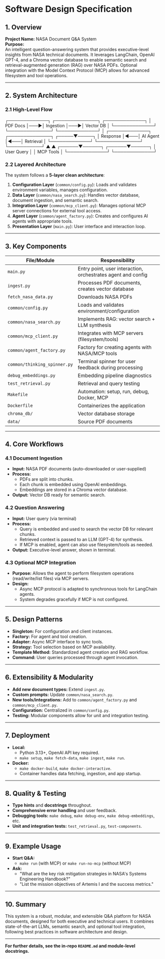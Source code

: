 # Software Design Specification

## 1. Overview

**Project Name:** NASA Document Q&A System  
**Purpose:**  
An intelligent question-answering system that provides executive-level insights from NASA technical documents. It leverages LangChain, OpenAI GPT-4, and a Chroma vector database to enable semantic search and retrieval-augmented generation (RAG) over NASA PDFs. Optional integration with the Model Context Protocol (MCP) allows for advanced filesystem and tool operations.

---

## 2. System Architecture

### 2.1 High-Level Flow

┌─────────────┐    ┌──────────────┐    ┌─────────────┐
│  PDF Docs   │───▶│   Ingestion  │───▶│  Vector DB  │
└─────────────┘    └──────────────┘    └─────────────┘
                                              │
┌─────────────┐    ┌──────────────┐    ┌─────▼─────┐
│   Response  │◀───│  AI Agent    │◀───│ Retrieval │
└─────────────┘    └──────────────┘    └───────────┘
                           ▲                  ▲
                    ┌──────▼──────┐    ┌──────▼──────┐
                    │ User Query  │    │ MCP Tools   │
                    └─────────────┘    └─────────────┘ 

### 2.2 Layered Architecture

The system follows a **5-layer clean architecture**:

1. **Configuration Layer** (`common/config.py`): Loads and validates environment variables, manages configuration.
2. **Data Layer** (`common/nasa_search.py`): Handles vector database, document ingestion, and semantic search.
3. **Integration Layer** (`common/mcp_client.py`): Manages optional MCP server connections for external tool access.
4. **Agent Layer** (`common/agent_factory.py`): Creates and configures AI agents with appropriate tools.
5. **Presentation Layer** (`main.py`): User interface and interaction loop.

---

## 3. Key Components

| File/Module                | Responsibility                                                                 |
|----------------------------|-------------------------------------------------------------------------------|
| `main.py`                  | Entry point, user interaction, orchestrates agent and config                  |
| `ingest.py`                | Processes PDF documents, creates vector database                              |
| `fetch_nasa_data.py`       | Downloads NASA PDFs                                                           |
| `common/config.py`         | Loads and validates environment/configuration                                 |
| `common/nasa_search.py`    | Implements RAG: vector search + LLM synthesis                                |
| `common/mcp_client.py`     | Integrates with MCP servers (filesystem/tools)                                |
| `common/agent_factory.py`  | Factory for creating agents with NASA/MCP tools                               |
| `common/thinking_spinner.py`| Terminal spinner for user feedback during processing                         |
| `debug_embeddings.py`      | Embedding pipeline diagnostics                                                |
| `test_retrieval.py`        | Retrieval and query testing                                                   |
| `Makefile`                 | Automation: setup, run, debug, Docker, MCP                                   |
| `Dockerfile`               | Containerizes the application                                                 |
| `chroma_db/`               | Vector database storage                                                       |
| `data/`                    | Source PDF documents                                                          |

---

## 4. Core Workflows

### 4.1 Document Ingestion

- **Input:** NASA PDF documents (auto-downloaded or user-supplied)
- **Process:**  
  - PDFs are split into chunks.
  - Each chunk is embedded using OpenAI embeddings.
  - Embeddings are stored in a Chroma vector database.
- **Output:** Vector DB ready for semantic search.

### 4.2 Question Answering

- **Input:** User query (via terminal)
- **Process:**  
  - Query is embedded and used to search the vector DB for relevant chunks.
  - Retrieved context is passed to an LLM (GPT-4) for synthesis.
  - If MCP is enabled, agent can also use filesystem/tools as needed.
- **Output:** Executive-level answer, shown in terminal.

### 4.3 Optional MCP Integration

- **Purpose:** Allows the agent to perform filesystem operations (read/write/list files) via MCP servers.
- **Design:**  
  - Async MCP protocol is adapted to synchronous tools for LangChain agents.
  - System degrades gracefully if MCP is not configured.

---

## 5. Design Patterns

- **Singleton:** For configuration and client instances.
- **Factory:** For agent and tool creation.
- **Adapter:** Async MCP interface to sync tools.
- **Strategy:** Tool selection based on MCP availability.
- **Template Method:** Standardized agent creation and RAG workflow.
- **Command:** User queries processed through agent invocation.

---

## 6. Extensibility & Modularity

- **Add new document types:** Extend `ingest.py`.
- **Custom prompts:** Update `common/nasa_search.py`.
- **New tools/integrations:** Add to `common/agent_factory.py` and `common/mcp_client.py`.
- **Configuration:** Centralized in `common/config.py`.
- **Testing:** Modular components allow for unit and integration testing.

---

## 7. Deployment

- **Local:**  
  - Python 3.13+, OpenAI API key required.
  - `make setup`, `make fetch-data`, `make ingest`, `make run`.
- **Docker:**  
  - `make docker-build`, `make docker-interactive`.
  - Container handles data fetching, ingestion, and app startup.

---

## 8. Quality & Testing

- **Type hints** and **docstrings** throughout.
- **Comprehensive error handling** and user feedback.
- **Debugging tools:** `make debug`, `make debug-env`, `make debug-embeddings`, etc.
- **Unit and integration tests:** `test_retrieval.py`, `test-components`.

---

## 9. Example Usage

- **Start Q&A:**  
  - `make run` (with MCP) or `make run-no-mcp` (without MCP)
- **Ask:**  
  - "What are the key risk mitigation strategies in NASA's Systems Engineering Handbook?"
  - "List the mission objectives of Artemis I and the success metrics."

---

## 10. Summary

This system is a robust, modular, and extensible Q&A platform for NASA documents, designed for both executive and technical users. It combines state-of-the-art LLMs, semantic search, and optional tool integration, following best practices in software architecture and design.

---

**For further details, see the in-repo `README.md` and module-level docstrings.** 